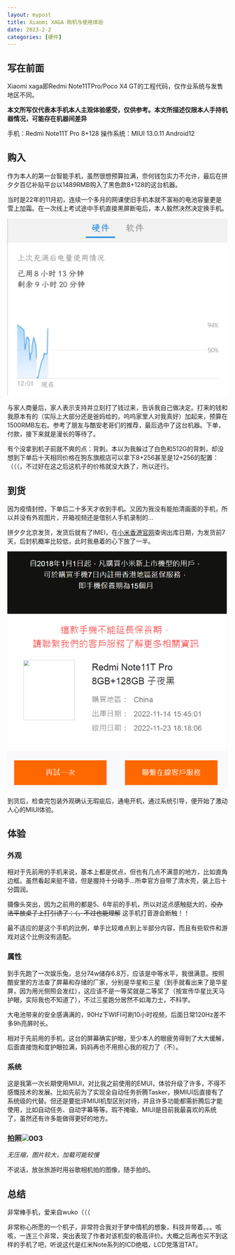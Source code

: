 ```yaml
---
layout: mypost
title: Xiaomi XAGA 购机与使用体验
date: 2023-2-2
categories: [硬件]
---
```


## 写在前面

Xiaomi xaga即Redmi Note11TPro/Poco X4 GT的工程代码，仅作业系统与发售地区不同。

**本文所写仅代表本手机本人主观体验感受，仅供参考。本文所描述仅限本人手持机器情况，可能存在机器间差异**

手机：Redmi Note11T Pro 8+128 操作系统：MIUI 13.0.11 Android12

<!-- more -->

## 购入

作为本人的第一台智能手机，虽然很想预算拉满，奈何钱包实力不允许，最后在拼夕夕百亿补贴平台以1489RMB购入了黑色款8+128的这台机器。

当时是22年的11月初，连续一个多月的网课使旧手机本就不富裕的电池容量更是雪上加霜。在一次线上考试途中手机直接黑屏断电后，本人毅然决然决定换手机。

<img src="/posts/2023/001.jpg" alt="崩掉的续航" style="zoom:50%;" />



与家人商量后，家人表示支持并立刻打了钱过来，告诉我自己做决定。打来的钱和我原本有的（实际上大部分还是爸妈给的，呜呜家里人对我真好）加起来，预算在1500RMB左右。参考了朋友与酷安老哥们的推荐，最后选中了这台机器。下单，付款，接下来就是漫长的等待了。

有个没拿到机子前就不爽的点：背刺。本以为我躲过了白色和512G的背刺，却没想到下单后十天相同价格在狗东旗舰店可以拿下8+256甚至是12+256的配置：（（（，不过好在这之后这机子的价格就没大跌了，所以还行。

## 到货

因为疫情封控，下单后二十多天才收到手机。又因为我没有能拍清画面的手机，所以并没有外观图片，开箱视频还是借别人手机录制的...

拼夕夕北京发货，发货后就有了IMEI，在[小米香港官网](https://m.buy.mi.com/hk/registration)查询出库日期，为发货前7天，后封机概率比较低，此时我悬着的心下放了一半。

![出库查询](/posts/2023/002.png)

到货后，检查完包装外观确认无瑕疵后，通电开机，通过系统引导，便开始了激动人心的MIUI体验。

## 体验

### 外观

相对于先前用的手机来说，基本上都是优点，但也有几点不满意的地方，比如直角边框。虽然看起来挺不错，但是握持十分硌手...所幸官方自带了清水壳，装上后十分圆润。

摄像头突出，因为之前用的都是5、6年前的手机，所以对这点感触挺大的，~~没办法平放桌子上打引诱了：（，不过也能理解~~ 这手机打音游会断触！！

最不适应的是这个手机的比例，单手比较难点到上半部分内容，而且有些软件和游戏对这个比例没有适配。

### 属性

到手先跑了一次娱乐兔，总分74w储存6.8万，应该是中等水平，我很满意。按照酷安里的方法查了屏幕和存储的厂家，分别是华星和三星（到手就看出来了是华星屏，因为用光侧照会发红），这应该不是一等奖就是二等奖了（按宣传华星比天马护眼，实际我也不知道了），不过三星跑分居然不如海力士，不科学。

大电池带来的安全感满满的，90Hz下WIFI可刷10小时视频，后面日常120Hz差不多9h亮屏时长。

相对于先前用的手机，这台的屏幕确实护眼，至少本人的眼疲劳得到了大大缓解，后面直接饱和度护眼拉满，妈妈再也不用担心我的视力了（不）。

### 系统

这是我第一次长期使用MIUI，对比我之前使用的EMUI，体验升级了许多，不得不感慨技术的发展。比如先前为了实现全自动任务折腾Tasker，换MIUI后直接有了系统级的代替。但还是要批评MIUI机型区别对待，并且许多功能都需折腾后才能使用，比如自动任务、自动字幕等等。瑕不掩瑜，MIUI是目前我最喜欢的系统了，虽然还有许多能做得更好的地方。

### 拍照![003](/posts/2023/003.jpg)

*无压缩，图片较大，加载可能较慢*

不说话，放张旅游时用谷歌相机拍的图像，随手拍的。

## 总结

非常棒手机，爱来自wuko（（（

非常称心所愿的一个机子，非常符合我对于梦中情机的想象，科技并带着。。。咳咳，一连三个非常，突出表现了作者对该机型的极高评价。大概之后再也买不到这样的手机了吧，听说这代是红米Note系列的lCD绝唱，LCD党落泪TAT。

